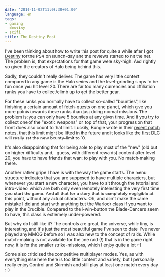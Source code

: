 ```yaml
---
date: '2014-11-02T11:08:30+01:00'
language: en
tags:
- gaming
- destiny
- scifi
title: The Destiny Post
---
```


I've been thinking about how to write this post for quite a while after I got
[Destiny][2] for the PS4 on launch-day and the reviews started to hit the net.
The problem is, that expectations for that game were sky-high. And rightly so
given the creators of Halo being behind this.

Sadly, they couldn't really deliver. The game has very little content compared
to any game in the Halo series and the level-grinding stops to be fun once you
hit level 20. There are far too many currencies and affiliation ranks you have
to collect/climb up to get the better gear.

For these ranks you normally have to collect so-called "bounties", like
finishing a certain amount of fetch-quests on one planet, which give you more
points towards these ranks than just doing normal missions. The problem is: you
can only have 5 bounties at any given time. And if you try to collect one of the
"exotic weapons" on top of that, your progress on that front does also count to
that limit. Luckily, Bungie wrote in their [recent patch notes][1], that this
limit might be lifted in the future and it looks like the [first DLC][3] will
really set the new bounty-limit to 10.

It's also disappointing that for being able to play most of the "new" (old but
on higher difficulty and, I guess, with different rewards) content after level
20, you have to have friends that want to play with you. No match-making there.

Another rather gripe I have is with the way the game starts. The menu structure
indicates that you are supposed to have multiple characters, but whenever you
start a new character, you have to sit through the tutorial and intro-video,
which are both only even remotely interesting the very first time you start the
game. And all that for a story that is completely negligible at this point,
without any actual characters. Oh, and don't make the same mistake I did and
start with anything but the Warlock class if you want to play in the Crucible.
Compared to the i-win-button the Blade-Dancers seem to have, this class is
extremely under-powered.

But why do I still like it? The controls are great, the universe, while tiny, is
interesting, and it's just the most beautiful game I've seen to date. I've never
played any MMOG before so I was also new to the concept of raids. While
match-making is not available for the one raid (!) that is in the game right
now, it is for the smaller strike-missions, which I enjoy quite a lot :-)

Some also criticised the competitive multiplayer modes. Yes, as with everything
else here there is too little content and variety, but I personally really enjoy
Control and Skirmish and still play at least one match every day :-)


[1]:http://www.bungie.net/7_Update-1023---Patch-Notes/en/News/News?aid=12319

[2]:http://www.destinythegame.com/

[3]:http://www.bungie.net/7_Bungie-Weekly-Update--10312014/en/News/News?aid=12351
